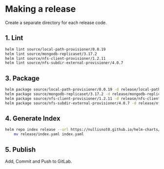 # Making a release
Create a separate directory for each release code.

## 1. Lint
```bash
helm lint source/local-path-provisioner/0.0.19
helm lint source/mongodb-replicaset/3.17.2
helm lint source/nfs-client-provisioner/1.2.11
helm lint source/nfs-subdir-external-provisioner/4.0.7
```

## 3. Package
```bash
helm package source/local-path-provisioner/0.0.19 -d release/local-path-provisioner
helm package source/mongodb-replicaset/3.17.2 -d release/mongodb-replicaset
helm package source/nfs-client-provisioner/1.2.11 -d release/nfs-client-provisioner
helm package source/nfs-subdir-external-provisioner/4.0.7 -d release/nfs-subdir-external-provisioner
```

## 4. Generate Index
```bash
helm repo index release --url https://nullisnot0.github.io/helm-charts/release && \
    mv release/index.yaml index.yaml
```

## 5. Publish
Add, Commit and Push to GitLab.
